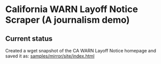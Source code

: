 # California WARN Layoff Notice Scraper (A journalism demo)




## Current status

Created a wget snapshot of the CA WARN Layoff Notice homepage and saved it as: [samples/mirror/site/index.html](samples/mirror/site/index.html)

